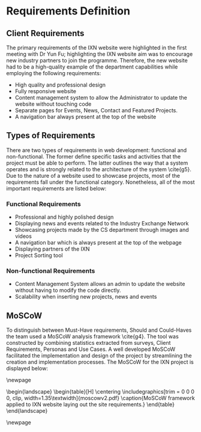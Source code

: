 
# Requirements Definition

## Client Requirements

The primary requirements of the IXN website were highlighted in the first meeting with Dr Yun Fu; highlighting the IXN website aim was to encourage new industry partners to join the programme. Therefore, the new website had to be a high-quality example of the department capabilities while employing the following requirements:

-    High quality and professional design
-    Fully responsive website
-    Content management system to allow the Administrator to update the website without touching code
-    Separate pages for Events, News, Contact and Featured Projects.
-    A navigation bar always present at the top of the website

## Types of Requirements
There are two types of requirements in web development: functional and non-functional. The former define specific tasks and activities that the project must be able to perform. The latter outlines the way that a system operates and is strongly related to the architecture of the system \cite{g5}. Due to the nature of a website used to showcase projects, most of the requirements fall under the functional category. Nonetheless, all of the most important requirements are listed below:

### Functional Requirements

-    Professional and highly polished design
-    Displaying news and events related to the Industry Exchange Network
-    Showcasing projects made by the CS department through images and videos
-    A navigation bar which is always present at the top of the webpage
-    Displaying partners of the IXN
-    Project Sorting tool

### Non-functional Requirements

-    Content Management System allows an admin to update the website without having to modify the code directly.
-    Scalability when inserting new projects, news and events

## MoSCoW

To distinguish between Must-Have requirements, Should and Could-Haves the team used a MoSCoW analysis framework \cite{g4}. The tool was constructed by combining statistics extracted from surveys, Client Requirements, Personas and Use Cases. A well developed MoSCoW facilitated the implementation and design of the project by streamlining the creation and implementation processes. The MoSCoW for the IXN project is displayed below:

\newpage

\begin{landscape}
\begin{table}[H]
      \centering
      \includegraphics[trim = 0 0 0 0, clip, width=1.35\textwidth]{moscowv2.pdf}
      \caption{MoSCoW framework applied to IXN website laying out the site requirements.}
 \end{table}
 \end{landscape}

\newpage